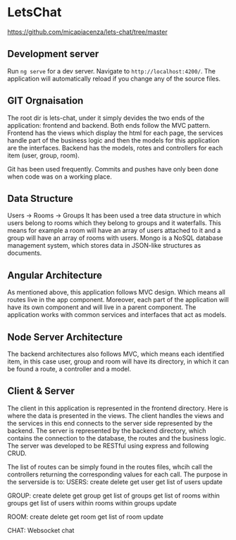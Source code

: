 # LetsChat

https://github.com/micapiacenza/lets-chat/tree/master

## Development server

Run `ng serve` for a dev server. Navigate to `http://localhost:4200/`. The application will automatically reload if you change any of the source files.

## GIT Orgnaisation

The root dir is lets-chat, under it simply devides the two ends of the application: frontend and backend. Both ends follow the MVC pattern.
Frontend has the views which display the html for each page, the services handle part of the business logic and then the models for this application are the interfaces.
Backend has the models, rotes and controllers for each item (user, group, room). 

Git has been used frequently. Commits and pushes have only been done when code was on a working place.

## Data Structure

Users -> Rooms -> Groups
It has been used a tree data structure in which users belong to rooms which they belong to groups and it waterfalls. 
This means for example a room will have an array of users attached to it and a group will have an array of rooms with users.
Mongo is a NoSQL database management system, which stores data in JSON-like structures as documents.

## Angular Architecture

As mentioned above, this application follows MVC design. Which means all routes live in the app component. 
Moreover, each part of the application will have its own component and will live in a parent component. 
The application works with common services and interfaces that act as models. 

## Node Server Architecture

The backend architectures also follows MVC, which means each identified item, in this case user, group and room 
will have its directory, in which it can be found a route, a controller and a model.

## Client & Server
The client in this application is represented in the frontend directory. Here is where the data is presented in the views.
The client handles the views and the services in this end connects to the server side represented by the backend.
The server is represented by the backend directory, which contains the connection to the database, the routes and the business logic.
The server was developed to be RESTful using express and following CRUD.

The list of routes can be simply found in the routes files, whcih call the controllers returning the corresponding values for each call.
The purpose in the serverside is to:
USERS:
create
delete
get user
get list of users
update

GROUP:
create
delete
get group
get list of groups
get list of rooms within groups
get list of users within rooms within groups
update

ROOM:
create
delete
get room
get list of room
update

CHAT:
Websocket chat


